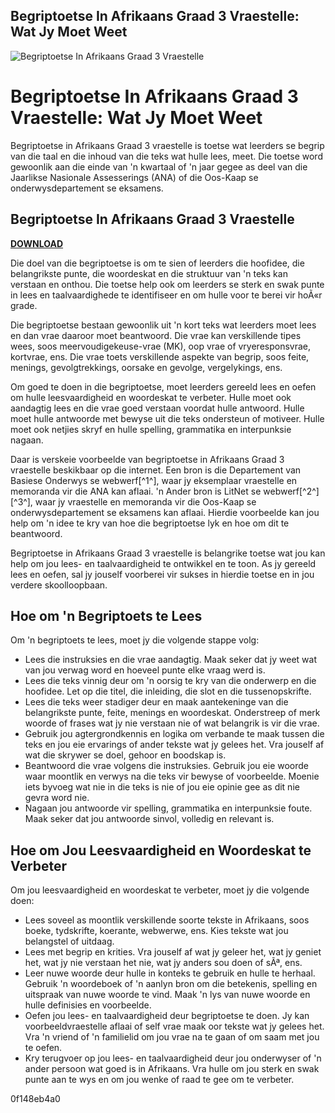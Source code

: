 ## Begriptoetse In Afrikaans Graad 3 Vraestelle: Wat Jy Moet Weet

 
![Begriptoetse In Afrikaans Graad 3 Vraestelle](https://i.ytimg.com/vi/TOmTsOpCslM/maxresdefault.jpg)

 
# Begriptoetse In Afrikaans Graad 3 Vraestelle: Wat Jy Moet Weet
 
Begriptoetse in Afrikaans Graad 3 vraestelle is toetse wat leerders se begrip van die taal en die inhoud van die teks wat hulle lees, meet. Die toetse word gewoonlik aan die einde van 'n kwartaal of 'n jaar gegee as deel van die Jaarlikse Nasionale Assesserings (ANA) of die Oos-Kaap se onderwysdepartement se eksamens.
 
## Begriptoetse In Afrikaans Graad 3 Vraestelle


[**DOWNLOAD**](https://www.google.com/url?q=https%3A%2F%2Ftiurll.com%2F2tKWFv&sa=D&sntz=1&usg=AOvVaw2SfQhNIP6CnhcjibM027Ln)

 
Die doel van die begriptoetse is om te sien of leerders die hoofidee, die belangrikste punte, die woordeskat en die struktuur van 'n teks kan verstaan en onthou. Die toetse help ook om leerders se sterk en swak punte in lees en taalvaardighede te identifiseer en om hulle voor te berei vir hoÃ«r grade.
 
Die begriptoetse bestaan gewoonlik uit 'n kort teks wat leerders moet lees en dan vrae daaroor moet beantwoord. Die vrae kan verskillende tipes wees, soos meervoudigekeuse-vrae (MK), oop vrae of vryeresponsvrae, kortvrae, ens. Die vrae toets verskillende aspekte van begrip, soos feite, menings, gevolgtrekkings, oorsake en gevolge, vergelykings, ens.
 
Om goed te doen in die begriptoetse, moet leerders gereeld lees en oefen om hulle leesvaardigheid en woordeskat te verbeter. Hulle moet ook aandagtig lees en die vrae goed verstaan voordat hulle antwoord. Hulle moet hulle antwoorde met bewyse uit die teks ondersteun of motiveer. Hulle moet ook netjies skryf en hulle spelling, grammatika en interpunksie nagaan.
 
Daar is verskeie voorbeelde van begriptoetse in Afrikaans Graad 3 vraestelle beskikbaar op die internet. Een bron is die Departement van Basiese Onderwys se webwerf[^1^], waar jy eksemplaar vraestelle en memoranda vir die ANA kan aflaai. 'n Ander bron is LitNet se webwerf[^2^] [^3^], waar jy vraestelle en memoranda vir die Oos-Kaap se onderwysdepartement se eksamens kan aflaai. Hierdie voorbeelde kan jou help om 'n idee te kry van hoe die begriptoetse lyk en hoe om dit te beantwoord.
 
Begriptoetse in Afrikaans Graad 3 vraestelle is belangrike toetse wat jou kan help om jou lees- en taalvaardigheid te ontwikkel en te toon. As jy gereeld lees en oefen, sal jy jouself voorberei vir sukses in hierdie toetse en in jou verdere skoolloopbaan.
  
## Hoe om 'n Begriptoets te Lees
 
Om 'n begriptoets te lees, moet jy die volgende stappe volg:
 
- Lees die instruksies en die vrae aandagtig. Maak seker dat jy weet wat van jou verwag word en hoeveel punte elke vraag werd is.
- Lees die teks vinnig deur om 'n oorsig te kry van die onderwerp en die hoofidee. Let op die titel, die inleiding, die slot en die tussenopskrifte.
- Lees die teks weer stadiger deur en maak aantekeninge van die belangrikste punte, feite, menings en woordeskat. Onderstreep of merk woorde of frases wat jy nie verstaan nie of wat belangrik is vir die vrae.
- Gebruik jou agtergrondkennis en logika om verbande te maak tussen die teks en jou eie ervarings of ander tekste wat jy gelees het. Vra jouself af wat die skrywer se doel, gehoor en boodskap is.
- Beantwoord die vrae volgens die instruksies. Gebruik jou eie woorde waar moontlik en verwys na die teks vir bewyse of voorbeelde. Moenie iets byvoeg wat nie in die teks is nie of jou eie opinie gee as dit nie gevra word nie.
- Nagaan jou antwoorde vir spelling, grammatika en interpunksie foute. Maak seker dat jou antwoorde sinvol, volledig en relevant is.

## Hoe om Jou Leesvaardigheid en Woordeskat te Verbeter
 
Om jou leesvaardigheid en woordeskat te verbeter, moet jy die volgende doen:

- Lees soveel as moontlik verskillende soorte tekste in Afrikaans, soos boeke, tydskrifte, koerante, webwerwe, ens. Kies tekste wat jou belangstel of uitdaag.
- Lees met begrip en krities. Vra jouself af wat jy geleer het, wat jy geniet het, wat jy nie verstaan het nie, wat jy anders sou doen of sÃª, ens.
- Leer nuwe woorde deur hulle in konteks te gebruik en hulle te herhaal. Gebruik 'n woordeboek of 'n aanlyn bron om die betekenis, spelling en uitspraak van nuwe woorde te vind. Maak 'n lys van nuwe woorde en hulle definisies en voorbeelde.
- Oefen jou lees- en taalvaardigheid deur begriptoetse te doen. Jy kan voorbeeldvraestelle aflaai of self vrae maak oor tekste wat jy gelees het. Vra 'n vriend of 'n familielid om jou vrae na te gaan of om saam met jou te oefen.
- Kry terugvoer op jou lees- en taalvaardigheid deur jou onderwyser of 'n ander persoon wat goed is in Afrikaans. Vra hulle om jou sterk en swak punte aan te wys en om jou wenke of raad te gee om te verbeter.

 0f148eb4a0
